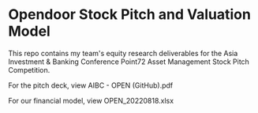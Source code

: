 # Opendoor Stock Pitch and Valuation Model

This repo contains my team's equity research deliverables for the Asia Investment & Banking Conference Point72 Asset Management Stock Pitch Competition.

For the pitch deck, view AIBC - OPEN (GitHub).pdf

For our financial model, view OPEN_20220818.xlsx
